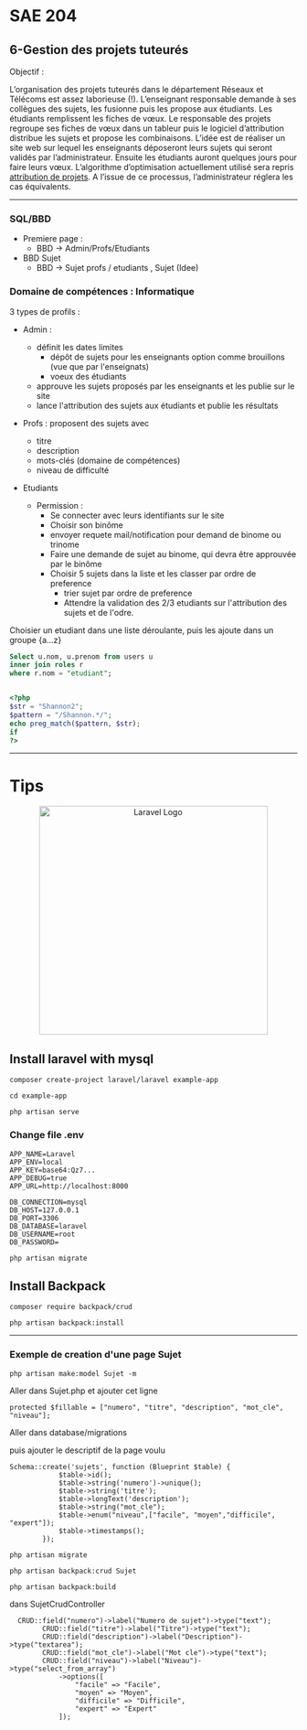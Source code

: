 # SAE 204

## 6-Gestion des projets tuteurés

Objectif :

L’organisation des projets tuteurés dans le département Réseaux et Télécoms est assez laborieuse (!).
L’enseignant responsable demande à ses collègues des sujets, les fusionne puis les propose aux étudiants.
Les étudiants remplissent les fiches de vœux. Le responsable des projets regroupe ses fiches de vœux dans
un tableur puis le logiciel d’attribution distribue les sujets et propose les combinaisons.
L’idée est de réaliser un site web sur lequel les enseignants déposeront leurs sujets qui seront validés par
l’administrateur. Ensuite les étudiants auront quelques jours pour faire leurs vœux. L’algorithme
d’optimisation actuellement utilisé sera repris [attribution de projets](https://jb.vioix.fr/attribution-de-projets/). A l’issue de ce
processus, l’administrateur réglera les cas équivalents.

---

### SQL/BBD

- Premiere page :
    - BBD -> Admin/Profs/Etudiants
- BBD Sujet
    - BBD -> Sujet profs / etudiants , Sujet (Idee)      


### Domaine de compétences : Informatique


3 types de profils :

- Admin :
    - définit les dates limites
       - dépôt de sujets pour les enseignants option comme brouillons (vue que par l'enseignats)  
       - voeux des étudiants
    - approuve les sujets proposés par les enseignants et les publie sur le site
    - lance l'attribution des sujets aux étudiants et publie les résultats

- Profs : proposent des sujets avec
   - titre
   - description
   - mots-clés (domaine de compétences)
   - niveau de difficulté

- Etudiants
  - Permission :
    - Se connecter avec leurs identifiants sur le site
    - Choisir son binôme
    - envoyer requete mail/notification pour demand de binome ou trinome
    - Faire une demande de sujet au binome, qui devra être approuvée par le binôme
    - Choisir 5 sujets dans la liste et les classer par ordre de preference
        - trier sujet par ordre de preference
        - Attendre la validation des 2/3 etudiants sur l'attribution des sujets et de l'odre.
    
    
   
   
   
     

Choisier un etudiant dans une liste déroulante, puis les ajoute dans un groupe {a...z}

```sql
Select u.nom, u.prenom from users u
inner join roles r
where r.nom = "etudiant";
```

```php

<?php
$str = "Shannon2";
$pattern = "/Shannon.*/"; 
echo preg_match($pattern, $str);
if 
?>

```
---

# Tips 

<p align="center"><a href="https://laravel.com" target="_blank"><img src="https://raw.githubusercontent.com/laravel/art/master/logo-lockup/5%20SVG/2%20CMYK/1%20Full%20Color/laravel-logolockup-cmyk-red.svg" width="400" alt="Laravel Logo"></a></p>


## Install laravel with mysql
```
composer create-project laravel/laravel example-app
```

```
cd example-app
 
php artisan serve
```
### Change file .env

```
APP_NAME=Laravel
APP_ENV=local
APP_KEY=base64:Qz7...
APP_DEBUG=true
APP_URL=http://localhost:8000

DB_CONNECTION=mysql
DB_HOST=127.0.0.1
DB_PORT=3306
DB_DATABASE=laravel
DB_USERNAME=root
DB_PASSWORD=
```

```
php artisan migrate
```

## Install Backpack

```
composer require backpack/crud
```

```
php artisan backpack:install
```
---

### Exemple de creation d'une page Sujet

```
php artisan make:model Sujet -m
```
Aller dans Sujet.php et ajouter cet ligne

```
protected $fillable = ["numero", "titre", "description", "mot_cle", "niveau"];

```
Aller dans database/migrations

puis ajouter le descriptif de la page voulu

```
Schema::create('sujets', function (Blueprint $table) {
            $table->id();
            $table->string('numero')->unique();
            $table->string('titre');
            $table->longText('description');
            $table->string("mot_cle");
            $table->enum("niveau",["facile", "moyen","difficile", "expert"]);
            $table->timestamps();
        });
```

```
php artisan migrate

php artisan backpack:crud Sujet

php artisan backpack:build

```
dans SujetCrudController
```
  CRUD::field("numero")->label("Numero de sujet")->type("text");
        CRUD::field("titre")->label("Titre")->type("text");
        CRUD::field("description")->label("Description")->type("textarea");
        CRUD::field("mot_cle")->label("Mot cle")->type("text");
        CRUD::field("niveau")->label("Niveau")->type("select_from_array")
            ->options([
                "facile" => "Facile",
                "moyen" => "Moyen",
                "difficile" => "Difficile",
                "expert" => "Expert"
            ]);

```


